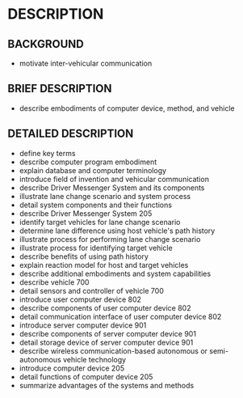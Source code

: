 # DESCRIPTION

## BACKGROUND

- motivate inter-vehicular communication

## BRIEF DESCRIPTION

- describe embodiments of computer device, method, and vehicle

## DETAILED DESCRIPTION

- define key terms
- describe computer program embodiment
- explain database and computer terminology
- introduce field of invention and vehicular communication
- describe Driver Messenger System and its components
- illustrate lane change scenario and system process
- detail system components and their functions
- describe Driver Messenger System 205
- identify target vehicles for lane change scenario
- determine lane difference using host vehicle's path history
- illustrate process for performing lane change scenario
- illustrate process for identifying target vehicle
- describe benefits of using path history
- explain reaction model for host and target vehicles
- describe additional embodiments and system capabilities
- describe vehicle 700
- detail sensors and controller of vehicle 700
- introduce user computer device 802
- describe components of user computer device 802
- detail communication interface of user computer device 802
- introduce server computer device 901
- describe components of server computer device 901
- detail storage device of server computer device 901
- describe wireless communication-based autonomous or semi-autonomous vehicle technology
- introduce computer device 205
- detail functions of computer device 205
- summarize advantages of the systems and methods

